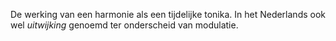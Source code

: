 De werking van een harmonie als een tijdelijke tonika. In het Nederlands ook wel *uitwijking* genoemd ter onderscheid van modulatie. 